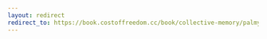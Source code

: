 ```yaml
---
layout: redirect
redirect_to: https://book.costoffreedom.cc/book/collective-memory/palmyra-3d-premonition-vision-of-bassel.html
---
```


